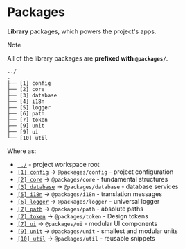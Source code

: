 # Packages

**Library** packages, which powers the project's apps.

> [!NOTE]
> All of the library packages are **prefixed with `@packages/`**.

```text
../
.
├── [1] config
├── [2] core
├── [3] database
├── [4] i18n
├── [5] logger
├── [6] path
├── [7] token
├── [9] unit
├── [9] ui
└── [10] util
```

Where as:

- [`../`](../README.md) - project workspace root
- [`[1] config`](./config/README.md) -> `@packages/config` - project configuration
- [`[2] core`](./core/README.md) -> `@packages/core` - fundamental structures
- [`[3] database`](./database/README.md) -> `@packages/database` - database services
- [`[5] i18n`](./i18n/README.md) -> `@packages/i18n` - translation messages
- [`[6] logger`](./logger/README.md) -> `@packages/logger` - universal logger
- [`[7] path`](./path/README.md) -> `@packages/path` - absolute paths
- [`[7] token`](./token/README.md) -> `@packages/token` - Design tokens
- [`[7] ui`](./ui/README.md) -> `@packages/ui` - modular UI components
- [`[9] unit`](./unit/README.md) -> `@packages/unit` - smallest and modular units
- [`[10] util`](./util/README.md) -> `@packages/util` - reusable snippets
